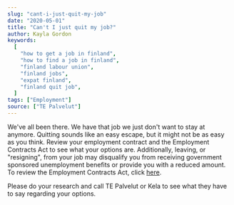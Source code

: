 ```yaml
---
slug: "cant-i-just-quit-my-job"
date: "2020-05-01"
title: "Can't I just quit my job?"
author: Kayla Gordon
keywords:
  [
    "how to get a job in finland",
    "how to find a job in finland",
    "finland labour union",
    "finland jobs",
    "expat finland",
    "finland quit job",
  ]
tags: ["Employment"]
source: ["TE Palvelut"]
---
```


We've all been there. We have that job we just don't want to stay at anymore. Quitting sounds like an easy escape, but it might not be as easy as you think. Review your employment contract and the Employment Contracts Act to see what your options are. Additionally, leaving, or "resigning", from your job may disqualify you from receiving government sponsored unemployment benefits or provide you with a reduced amount. To review the Employment Contracts Act, click [here](http://www.finlex.fi/en/laki/kaannokset/2001/en20010055.pdf).

Please do your research and call TE Palvelut or Kela to see what they have to say regarding your options.
